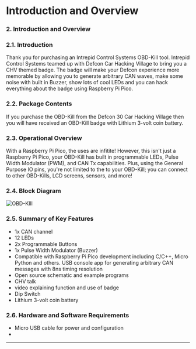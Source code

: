 # Introduction and Overview

### 2. Introduction and Overview

### 2.1. Introduction&#x20;

Thank you for purchasing an Intrepid Control Systems OBD-Kill tool. Intrepid Control Systems teamed up with Defcon Car Hacking Village to bring you a CHV themed badge. The badge will make your Defcon experience more memorable by allowing you to generate arbitrary CAN waves, make some noise with built in Buzzer, show lots of cool LEDs and you can hack everything about the badge using Raspberry Pi Pico.

### 2.2. Package Contents

&#x20;If you purchase the OBD-Kill from the Defcon 30 Car Hacking Village then you will have received an OBD-Kill badge with Lithium 3-volt coin battery.&#x20;

### 2.3. Operational Overview

With a Raspberry Pi Pico, the uses are infitite! However, this isn't just a Raspberry Pi Pico, your OBD-Kill has built in programmable LEDs, Pulse Width Modulator (PWM), and CAN Tx capabilities. Plus, using the General Purpose IO pins, you're not limited to the to your OBD-Kill; you can connect to other OBD-Kills, LCD screens, sensors, and more!

### **2.4. Block Diagram**

![OBD-KIll](<.gitbook/assets/Defcon block diagram – 1 (1).png>)

### 2.5. Summary of Key Features

* 1x CAN channel&#x20;
* 12 LEDs&#x20;
* 2x Programmable Buttons&#x20;
* 1x Pulse Width Modulator (Buzzer)
* Compatible with Raspberry Pi Pico development including C/C++, Micro Python and others. USB console app for generating arbitrary CAN messages with 8ns timing resolution&#x20;
* Open source schematic and example programs&#x20;
* CHV talk&#x20;
* video explaining function and use of badge
* Dip Switch
* Lithium 3-volt coin battery

### 2.6. Hardware and Software Requirements

* Micro USB cable for power and configuration
*

****
